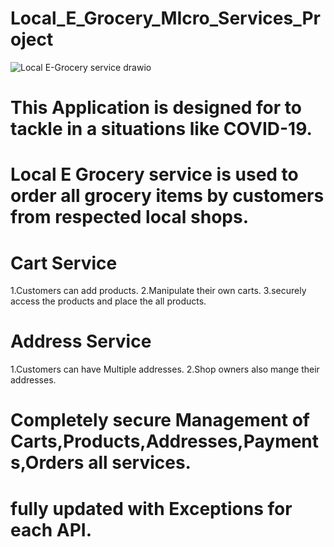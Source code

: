 # Local_E_Grocery_MIcro_Services_Project
![Local E-Grocery service drawio](https://github.com/Tirumalakumar16/Local_E_Grocery_MIcro_Services_Project/assets/114290389/cf51ee19-f27b-47b0-a3fa-8beef7ee347b)

# This Application is designed for to tackle in a situations like COVID-19.
# Local E Grocery service is used to order all grocery items by customers from respected local shops.
# Cart Service
1.Customers can add products.
2.Manipulate their own carts.
3.securely access the products and place the all products.

# Address Service
1.Customers can have Multiple addresses.
2.Shop owners also mange their addresses.

# Completely secure Management of Carts,Products,Addresses,Payments,Orders all services.
# fully updated with Exceptions for each API.
